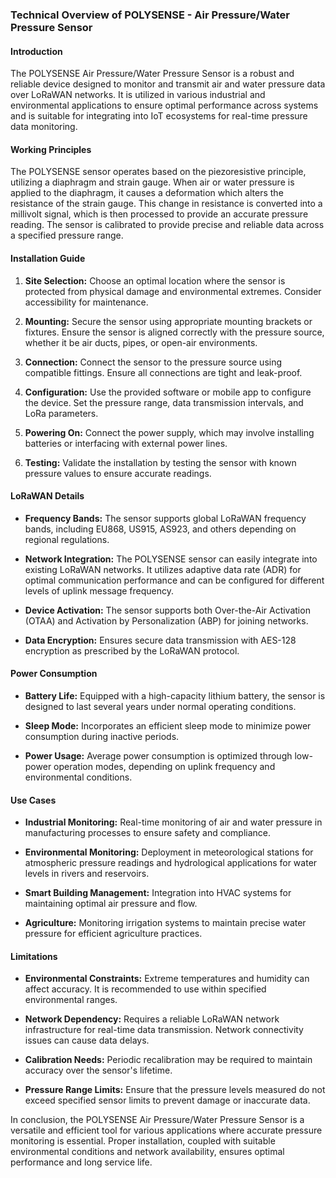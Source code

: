 ### Technical Overview of POLYSENSE - Air Pressure/Water Pressure Sensor

#### Introduction
The POLYSENSE Air Pressure/Water Pressure Sensor is a robust and reliable device designed to monitor and transmit air and water pressure data over LoRaWAN networks. It is utilized in various industrial and environmental applications to ensure optimal performance across systems and is suitable for integrating into IoT ecosystems for real-time pressure data monitoring.

#### Working Principles

The POLYSENSE sensor operates based on the piezoresistive principle, utilizing a diaphragm and strain gauge. When air or water pressure is applied to the diaphragm, it causes a deformation which alters the resistance of the strain gauge. This change in resistance is converted into a millivolt signal, which is then processed to provide an accurate pressure reading. The sensor is calibrated to provide precise and reliable data across a specified pressure range.

#### Installation Guide

1. **Site Selection:** Choose an optimal location where the sensor is protected from physical damage and environmental extremes. Consider accessibility for maintenance.
   
2. **Mounting:** Secure the sensor using appropriate mounting brackets or fixtures. Ensure the sensor is aligned correctly with the pressure source, whether it be air ducts, pipes, or open-air environments.
   
3. **Connection:** Connect the sensor to the pressure source using compatible fittings. Ensure all connections are tight and leak-proof.
   
4. **Configuration:** Use the provided software or mobile app to configure the device. Set the pressure range, data transmission intervals, and LoRa parameters.
   
5. **Powering On:** Connect the power supply, which may involve installing batteries or interfacing with external power lines.

6. **Testing:** Validate the installation by testing the sensor with known pressure values to ensure accurate readings.

#### LoRaWAN Details

- **Frequency Bands:** The sensor supports global LoRaWAN frequency bands, including EU868, US915, AS923, and others depending on regional regulations.
  
- **Network Integration:** The POLYSENSE sensor can easily integrate into existing LoRaWAN networks. It utilizes adaptive data rate (ADR) for optimal communication performance and can be configured for different levels of uplink message frequency.
  
- **Device Activation:** The sensor supports both Over-the-Air Activation (OTAA) and Activation by Personalization (ABP) for joining networks.
  
- **Data Encryption:** Ensures secure data transmission with AES-128 encryption as prescribed by the LoRaWAN protocol.

#### Power Consumption

- **Battery Life:** Equipped with a high-capacity lithium battery, the sensor is designed to last several years under normal operating conditions.
  
- **Sleep Mode:** Incorporates an efficient sleep mode to minimize power consumption during inactive periods.
  
- **Power Usage:** Average power consumption is optimized through low-power operation modes, depending on uplink frequency and environmental conditions.

#### Use Cases

- **Industrial Monitoring:** Real-time monitoring of air and water pressure in manufacturing processes to ensure safety and compliance.
  
- **Environmental Monitoring:** Deployment in meteorological stations for atmospheric pressure readings and hydrological applications for water levels in rivers and reservoirs.
  
- **Smart Building Management:** Integration into HVAC systems for maintaining optimal air pressure and flow.
  
- **Agriculture:** Monitoring irrigation systems to maintain precise water pressure for efficient agriculture practices.

#### Limitations

- **Environmental Constraints:** Extreme temperatures and humidity can affect accuracy. It is recommended to use within specified environmental ranges.
  
- **Network Dependency:** Requires a reliable LoRaWAN network infrastructure for real-time data transmission. Network connectivity issues can cause data delays.
  
- **Calibration Needs:** Periodic recalibration may be required to maintain accuracy over the sensor's lifetime.
  
- **Pressure Range Limits:** Ensure that the pressure levels measured do not exceed specified sensor limits to prevent damage or inaccurate data.

In conclusion, the POLYSENSE Air Pressure/Water Pressure Sensor is a versatile and efficient tool for various applications where accurate pressure monitoring is essential. Proper installation, coupled with suitable environmental conditions and network availability, ensures optimal performance and long service life.